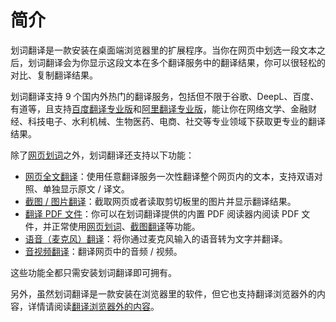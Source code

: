 # 简介

划词翻译是一款安装在桌面端浏览器里的扩展程序。当你在网页中划选一段文本之后，划词翻译会为你显示这段文本在多个翻译服务中的翻译结果，你可以很轻松的对比、复制翻译结果。

划词翻译支持 9 个国内外热门的翻译服务，包括但不限于谷歌、DeepL、百度、有道等，且支持[百度翻译专业版](https://api.fanyi.baidu.com/product/121)和[阿里翻译专业版](https://help.aliyun.com/document_detail/158291.html)，能让你在网络文学、金融财经、科技电子、水利机械、生物医药、电商、社交等专业领域下获取更专业的翻译结果。

除了[网页划词](cross.md)之外，划词翻译还支持以下功能：

- [网页全文翻译](page.md)：使用任意翻译服务一次性翻译整个网页内的文本，支持双语对照、单独显示原文 / 译文。
- [截图 / 图片翻译](screenshot.md)：截取网页或者读取剪切板里的图片并显示翻译结果。
- [翻译 PDF 文件](pdf.md)：你可以在划词翻译提供的内置 PDF 阅读器内阅读 PDF 文件，并正常使用[网页划词](cross.md)、[截图翻译](screenshot.md)等功能。
- [语音（麦克风）翻译](microphone.md)：将你通过麦克风输入的语音转为文字并翻译。
- [音视频翻译](video.md)：翻译网页中的音频 / 视频。

这些功能全都只需安装划词翻译即可拥有。

另外，虽然划词翻译是一款安装在浏览器里的软件，但它也支持翻译浏览器外的内容，详情请阅读[翻译浏览器外的内容](extra.md)。
